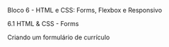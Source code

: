 Bloco 6 - HTML e CSS: Forms, Flexbox e Responsivo

6.1 HTML & CSS - Forms

Criando um formulário de currículo